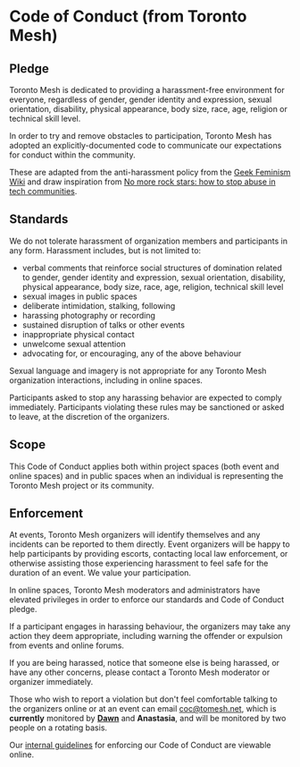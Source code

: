 # Code of Conduct (from Toronto Mesh)

## Pledge

Toronto Mesh is dedicated to providing a harassment-free environment for everyone, regardless of gender, gender identity and expression, sexual orientation, disability, physical appearance, body size, race, age, religion or technical skill level.

In order to try and remove obstacles to participation, Toronto Mesh has adopted an explicitly-documented code to communicate our expectations for conduct within the community.

These are adapted from the anti-harassment policy from the [Geek Feminism Wiki](http://geekfeminism.wikia.com/wiki/Conference_anti-harassment/Policy) and draw inspiration from [No more rock stars: how to stop abuse in tech communities](https://hypatia.ca/2016/06/21/no-more-rock-stars/).

## Standards

We do not tolerate harassment of organization members and participants in any form. Harassment includes, but is not limited to:

* verbal comments that reinforce social structures of domination related to gender, gender identity and expression, sexual orientation, disability, physical appearance, body size, race, age, religion, technical skill level
* sexual images in public spaces
* deliberate intimidation, stalking, following
* harassing photography or recording
* sustained disruption of talks or other events
* inappropriate physical contact
* unwelcome sexual attention
* advocating for, or encouraging, any of the above behaviour

Sexual language and imagery is not appropriate for any Toronto Mesh organization interactions, including in online spaces.

Participants asked to stop any harassing behavior are expected to comply immediately. Participants violating these rules may be sanctioned or asked to leave, at the discretion of the organizers.

## Scope

This Code of Conduct applies both within project spaces (both event and online spaces) and in public spaces when an individual is representing the Toronto Mesh project or its community.

## Enforcement

At events, Toronto Mesh organizers will identify themselves and any incidents can be reported to them directly. Event organizers will be happy to help participants by providing escorts, contacting local law enforcement, or otherwise assisting those experiencing harassment to feel safe for the duration of an event. We value your participation.

In online spaces, Toronto Mesh moderators and administrators have elevated privileges in order to enforce our standards and Code of Conduct pledge.

If a participant engages in harassing behaviour, the organizers may take any action they deem appropriate, including warning the offender or expulsion from events and online forums.

If you are being harassed, notice that someone else is being harassed, or have any other concerns, please contact a Toronto Mesh moderator or organizer immediately.

Those who wish to report a violation but don't feel comfortable talking to the organizers online or at an event can email [coc@tomesh.net](mailto:coc@tomesh.net), which is **currently** monitored by [**Dawn**](http://dcwalker.ca) and **Anastasia**, and will be monitored by two people on a rotating basis.

Our [internal guidelines](https://github.com/tomeshnet/documents/blob/master/governance/conduct-guidelines.md) for enforcing our Code of Conduct are viewable online.
